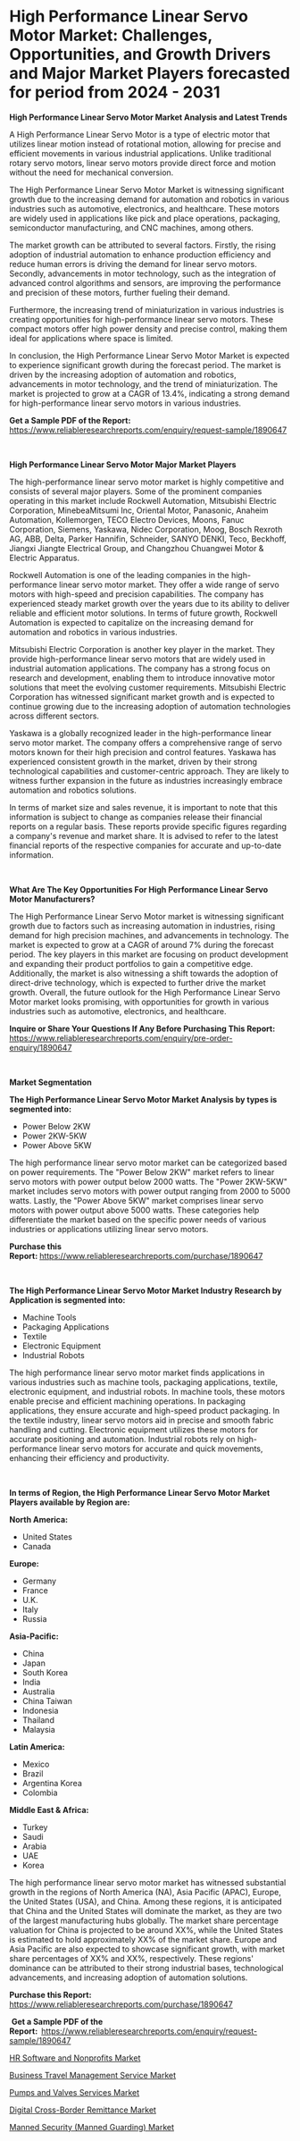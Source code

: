 <p><h1>High Performance Linear Servo Motor Market: Challenges, Opportunities, and Growth Drivers and Major Market Players forecasted for period from 2024 - 2031</h1></p><p><strong>High Performance Linear Servo Motor Market Analysis and Latest Trends</strong></p>
<p><p>A High Performance Linear Servo Motor is a type of electric motor that utilizes linear motion instead of rotational motion, allowing for precise and efficient movements in various industrial applications. Unlike traditional rotary servo motors, linear servo motors provide direct force and motion without the need for mechanical conversion.</p><p>The High Performance Linear Servo Motor Market is witnessing significant growth due to the increasing demand for automation and robotics in various industries such as automotive, electronics, and healthcare. These motors are widely used in applications like pick and place operations, packaging, semiconductor manufacturing, and CNC machines, among others.</p><p>The market growth can be attributed to several factors. Firstly, the rising adoption of industrial automation to enhance production efficiency and reduce human errors is driving the demand for linear servo motors. Secondly, advancements in motor technology, such as the integration of advanced control algorithms and sensors, are improving the performance and precision of these motors, further fueling their demand.</p><p>Furthermore, the increasing trend of miniaturization in various industries is creating opportunities for high-performance linear servo motors. These compact motors offer high power density and precise control, making them ideal for applications where space is limited.</p><p>In conclusion, the High Performance Linear Servo Motor Market is expected to experience significant growth during the forecast period. The market is driven by the increasing adoption of automation and robotics, advancements in motor technology, and the trend of miniaturization. The market is projected to grow at a CAGR of 13.4%, indicating a strong demand for high-performance linear servo motors in various industries.</p></p>
<p><strong>Get a Sample PDF of the Report:&nbsp;</strong> <a href="https://www.reliableresearchreports.com/enquiry/request-sample/1890647">https://www.reliableresearchreports.com/enquiry/request-sample/1890647</a></p>
<p>&nbsp;</p>
<p><strong>High Performance Linear Servo Motor Major Market Players</strong></p>
<p><p>The high-performance linear servo motor market is highly competitive and consists of several major players. Some of the prominent companies operating in this market include Rockwell Automation, Mitsubishi Electric Corporation, MinebeaMitsumi Inc, Oriental Motor, Panasonic, Anaheim Automation, Kollemorgen, TECO Electro Devices, Moons, Fanuc Corporation, Siemens, Yaskawa, Nidec Corporation, Moog, Bosch Rexroth AG, ABB, Delta, Parker Hannifin, Schneider, SANYO DENKI, Teco, Beckhoff, Jiangxi Jiangte Electrical Group, and Changzhou Chuangwei Motor & Electric Apparatus.</p><p>Rockwell Automation is one of the leading companies in the high-performance linear servo motor market. They offer a wide range of servo motors with high-speed and precision capabilities. The company has experienced steady market growth over the years due to its ability to deliver reliable and efficient motor solutions. In terms of future growth, Rockwell Automation is expected to capitalize on the increasing demand for automation and robotics in various industries.</p><p>Mitsubishi Electric Corporation is another key player in the market. They provide high-performance linear servo motors that are widely used in industrial automation applications. The company has a strong focus on research and development, enabling them to introduce innovative motor solutions that meet the evolving customer requirements. Mitsubishi Electric Corporation has witnessed significant market growth and is expected to continue growing due to the increasing adoption of automation technologies across different sectors.</p><p>Yaskawa is a globally recognized leader in the high-performance linear servo motor market. The company offers a comprehensive range of servo motors known for their high precision and control features. Yaskawa has experienced consistent growth in the market, driven by their strong technological capabilities and customer-centric approach. They are likely to witness further expansion in the future as industries increasingly embrace automation and robotics solutions.</p><p>In terms of market size and sales revenue, it is important to note that this information is subject to change as companies release their financial reports on a regular basis. These reports provide specific figures regarding a company's revenue and market share. It is advised to refer to the latest financial reports of the respective companies for accurate and up-to-date information.</p></p>
<p>&nbsp;</p>
<p><strong>What Are The Key Opportunities For High Performance Linear Servo Motor Manufacturers?</strong></p>
<p><p>The High Performance Linear Servo Motor market is witnessing significant growth due to factors such as increasing automation in industries, rising demand for high precision machines, and advancements in technology. The market is expected to grow at a CAGR of around 7% during the forecast period. The key players in this market are focusing on product development and expanding their product portfolios to gain a competitive edge. Additionally, the market is also witnessing a shift towards the adoption of direct-drive technology, which is expected to further drive the market growth. Overall, the future outlook for the High Performance Linear Servo Motor market looks promising, with opportunities for growth in various industries such as automotive, electronics, and healthcare.</p></p>
<p><strong>Inquire or Share Your Questions If Any Before Purchasing This Report:</strong> <a href="https://www.reliableresearchreports.com/enquiry/pre-order-enquiry/1890647">https://www.reliableresearchreports.com/enquiry/pre-order-enquiry/1890647</a></p>
<p>&nbsp;</p>
<p><strong>Market Segmentation</strong></p>
<p><strong>The High Performance Linear Servo Motor Market Analysis by types is segmented into:</strong></p>
<p><ul><li>Power Below 2KW</li><li>Power 2KW-5KW</li><li>Power Above 5KW</li></ul></p>
<p><p>The high performance linear servo motor market can be categorized based on power requirements. The "Power Below 2KW" market refers to linear servo motors with power output below 2000 watts. The "Power 2KW-5KW" market includes servo motors with power output ranging from 2000 to 5000 watts. Lastly, the "Power Above 5KW" market comprises linear servo motors with power output above 5000 watts. These categories help differentiate the market based on the specific power needs of various industries or applications utilizing linear servo motors.</p></p>
<p><strong>Purchase this Report:&nbsp;</strong><a href="https://www.reliableresearchreports.com/purchase/1890647">https://www.reliableresearchreports.com/purchase/1890647</a></p>
<p>&nbsp;</p>
<p><strong>The High Performance Linear Servo Motor Market Industry Research by Application is segmented into:</strong></p>
<p><ul><li>Machine Tools</li><li>Packaging Applications</li><li>Textile</li><li>Electronic Equipment</li><li>Industrial Robots</li></ul></p>
<p><p>The high performance linear servo motor market finds applications in various industries such as machine tools, packaging applications, textile, electronic equipment, and industrial robots. In machine tools, these motors enable precise and efficient machining operations. In packaging applications, they ensure accurate and high-speed product packaging. In the textile industry, linear servo motors aid in precise and smooth fabric handling and cutting. Electronic equipment utilizes these motors for accurate positioning and automation. Industrial robots rely on high-performance linear servo motors for accurate and quick movements, enhancing their efficiency and productivity.</p></p>
<p>&nbsp;</p>
<p><strong>In terms of Region, the High Performance Linear Servo Motor Market Players available by Region are:</strong></p>
<p>
    <p> <strong> North America: </strong>
        <ul>
            <li>United States</li>
            <li>Canada</li>
        </ul>
        </p> 
    <p> <strong> Europe: </strong>
        <ul>
            <li>Germany</li>
            <li>France</li>
            <li>U.K.</li>
            <li>Italy</li>
            <li>Russia</li>
        </ul>
        </p> 
    <p> <strong> Asia-Pacific: </strong>
        <ul>
            <li>China</li>
            <li>Japan</li>
            <li>South Korea</li>
            <li>India</li>
            <li>Australia</li>
            <li>China Taiwan</li>
            <li>Indonesia</li>
            <li>Thailand</li>
            <li>Malaysia</li>
        </ul>
        </p> 
    <p> <strong> Latin America: </strong>
        <ul>
            <li>Mexico</li>
            <li>Brazil</li>
            <li>Argentina Korea</li>
            <li>Colombia</li>
        </ul>
        </p> 
    <p> <strong> Middle East & Africa: </strong>
        <ul>
            <li>Turkey</li>
            <li>Saudi</li>
            <li>Arabia</li>
            <li>UAE</li>
            <li>Korea</li>
        </ul>
    </p>
    </p>
<p><p>The high performance linear servo motor market has witnessed substantial growth in the regions of North America (NA), Asia Pacific (APAC), Europe, the United States (USA), and China. Among these regions, it is anticipated that China and the United States will dominate the market, as they are two of the largest manufacturing hubs globally. The market share percentage valuation for China is projected to be around XX%, while the United States is estimated to hold approximately XX% of the market share. Europe and Asia Pacific are also expected to showcase significant growth, with market share percentages of XX% and XX%, respectively. These regions' dominance can be attributed to their strong industrial bases, technological advancements, and increasing adoption of automation solutions.</p></p>
<p><strong>Purchase this Report: </strong><a href="https://www.reliableresearchreports.com/purchase/1890647">https://www.reliableresearchreports.com/purchase/1890647</a></p>
<p>&nbsp;<strong>Get a Sample PDF of the Report:&nbsp;&nbsp;</strong><a href="https://www.reliableresearchreports.com/enquiry/request-sample/1890647">https://www.reliableresearchreports.com/enquiry/request-sample/1890647</a></p>
<p><strong></strong></p>
<p><p><a href="https://medium.com/@dennisoliver07/hr-software-and-nonprofits-market-exploring-market-share-market-trends-and-future-growth-6c8743fca906">HR Software and Nonprofits Market</a></p><p><a href="https://medium.com/@dennisoliver07/business-travel-management-service-market-insight-market-trends-growth-forecasted-from-2023-to-d3a44497929a">Business Travel Management Service Market</a></p><p><a href="https://medium.com/@dennisoliver07/pumps-and-valves-services-market-size-market-outlook-and-market-forecast-2023-to-2030-730b540f47b4">Pumps and Valves Services Market</a></p><p><a href="https://medium.com/@dennisoliver07/digital-cross-border-remittance-market-size-market-outlook-and-market-forecast-2023-to-2030-357e37d2c0e7">Digital Cross-Border Remittance Market</a></p><p><a href="https://medium.com/@dennisoliver07/manned-security-manned-guarding-market-trends-forecast-and-competitive-analysis-to-2030-486e27959ac8">Manned Security (Manned Guarding) Market</a></p></p>